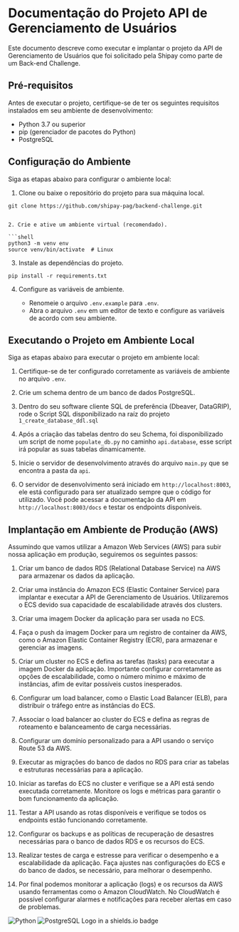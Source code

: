 # Documentação do Projeto API de Gerenciamento de Usuários

Este documento descreve como executar e implantar o projeto da API de Gerenciamento de Usuários que foi solicitado pela Shipay como parte de um Back-end Challenge.


## Pré-requisitos

Antes de executar o projeto, certifique-se de ter os seguintes requisitos instalados em seu ambiente de desenvolvimento:

- Python 3.7 ou superior
- pip (gerenciador de pacotes do Python)
- PostgreSQL


## Configuração do Ambiente

Siga as etapas abaixo para configurar o ambiente local:

1. Clone ou baixe o repositório do projeto para sua máquina local.

```shell
git clone https://github.com/shipay-pag/backend-challenge.git
```
```

2. Crie e ative um ambiente virtual (recomendado).

```shell
python3 -m venv env
source venv/bin/activate  # Linux
```

3. Instale as dependências do projeto.

```shell
pip install -r requirements.txt
```

4. Configure as variáveis de ambiente.

   - Renomeie o arquivo `.env.example` para `.env`.
   - Abra o arquivo `.env` em um editor de texto e configure as variáveis de acordo com seu ambiente.


## Executando o Projeto em Ambiente Local

Siga as etapas abaixo para executar o projeto em ambiente local:

1. Certifique-se de ter configurado corretamente as variáveis de ambiente no arquivo `.env`.

2. Crie um schema dentro de um banco de dados PostgreSQL.

3. Dentro do seu software cliente SQL de preferência (Dbeaver, DataGRIP), rode o Script SQL disponibilizado na raíz do projeto `1_create_database_ddl.sql`

4. Após a criação das tabelas dentro do seu Schema, foi disponibilizado um script de nome `populate_db.py` no caminho `api.database`, esse script irá popular as suas tabelas dinamicamente.

5. Inicie o servidor de desenvolvimento através do arquivo `main.py` que se encontra a pasta da `api`.

6. O servidor de desenvolvimento será iniciado em `http://localhost:8003`, ele está configurado para ser atualizado sempre que o código for utilizado.
Você pode acessar a documentação da API em `http://localhost:8003/docs` e testar os endpoints disponíveis.


## Implantação em Ambiente de Produção (AWS)

Assumindo que vamos utilizar a Amazon Web Services (AWS) para subir nossa aplicação em produção, seguiremos os seguintes passos:

1. Criar um banco de dados RDS (Relational Database Service) na AWS para armazenar os dados da aplicação.

2. Criar uma instância do Amazon ECS (Elastic Container Service) para implantar e executar a API de Gerenciamento de Usuários. Utilizaremos o ECS devido sua capacidade de escalabilidade através dos clusters.

3. Criar uma imagem Docker da aplicação para ser usada no ECS.

4. Faça o push da imagem Docker para um registro de container da AWS, como o Amazon Elastic Container Registry (ECR), para armazenar e gerenciar as imagens.

5. Criar um cluster no ECS e defina as tarefas (tasks) para executar a imagem Docker da aplicação. Importante configurar corretamente as opções de escalabilidade, como o número mínimo e máximo de instâncias, afim de evitar possíveis custos inesperados.

6. Configurar um load balancer, como o Elastic Load Balancer (ELB), para distribuir o tráfego entre as instâncias do ECS.

7. Associar o load balancer ao cluster do ECS e defina as regras de roteamento e balanceamento de carga necessárias.

8. Configurar um domínio personalizado para a API usando o serviço Route 53 da AWS.

9. Executar as migrações do banco de dados no RDS para criar as tabelas e estruturas necessárias para a aplicação.

10. Iniciar as tarefas do ECS no cluster e verifique se a API está sendo executada corretamente. Monitore os logs e métricas para garantir o bom funcionamento da aplicação.

11. Testar a API usando as rotas disponíveis e verifique se todos os endpoints estão funcionando corretamente.

12. Configurar os backups e as políticas de recuperação de desastres necessárias para o banco de dados RDS e os recursos do ECS.

13. Realizar testes de carga e estresse para verificar o desempenho e a escalabilidade da aplicação. Faça ajustes nas configurações do ECS e do banco de dados, se necessário, para melhorar o desempenho.

14. Por final podemos monitorar a aplicação (logs) e os recursos da AWS usando ferramentas como o Amazon CloudWatch. No CloudWatch é possível configurar alarmes e notificações para receber alertas em caso de problemas.


![Python](https://img.shields.io/badge/Python-3776AB?style=for-the-badge&logo=python&logoColor=white)
![PostgreSQL Logo in a shields.io badge](https://img.shields.io/badge/PostgreSQL-gray.svg?logo=postgresql&style=for-the-badge&color=4169E1&logoColor=white)